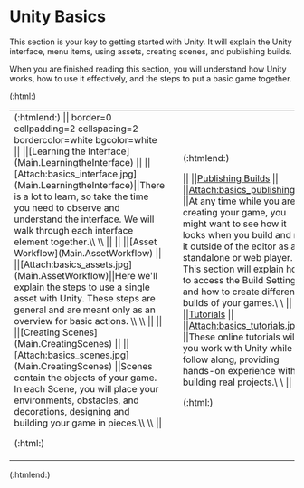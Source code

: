Unity Basics
============


This section is your key to getting started with Unity.  It will explain the Unity interface, menu items, using assets, creating scenes, and publishing builds.

When you are finished reading this section, you will understand how Unity works, how to use it effectively, and the steps to put a basic game together.

(:html:)
<table>
  <tr>
    <td width="50%">
(:htmlend:)
|| border=0 cellpadding=2 cellspacing=2 bordercolor=white bgcolor=white
|| ||[Learning the Interface](Main.LearningtheInterface) ||
||[Attach:basics_interface.jpg](Main.LearningtheInterface)||There is a lot to learn, so take the time you need to observe and understand the interface. We will walk through each interface element together.\\
\\
||
|| ||[Asset Workflow](Main.AssetWorkflow) ||
||[Attach:basics_assets.jpg](Main.AssetWorkflow)||Here we'll explain the steps to use a single asset with Unity. These steps are general and are meant only as an overview for basic actions. \\
\\
||
||  ||[Creating Scenes](Main.CreatingScenes) || 
||[Attach:basics_scenes.jpg](Main.CreatingScenes) ||Scenes contain the objects of your game. In each Scene, you will place your environments, obstacles, and decorations, designing and building your game in pieces.\\
\\
||

(:html:)
</td><td width="20">
</td><td width="50%">
(:htmlend:)

||  ||[Publishing Builds](Main.PublishingBuilds) ||
||[Attach:basics_publishing.jpg](Main.PublishingBuilds) ||At any time while you are creating your game, you might want to see how it looks when you build and run it outside of the editor as a standalone or web player. This section will explain how to access the Build Settings and how to create different builds of your games.\\
\\
||
||  ||[Tutorials](http://unity3d.com/support/resources/tutorials/) ||
||[Attach:basics_tutorials.jpg](http://unity3d.com/support/resources/tutorials/) ||These online tutorials will let you work with Unity while you follow along, providing hands-on experience with building real projects.\\
\\
||

(:html:)
</tr></table>
(:htmlend:)
